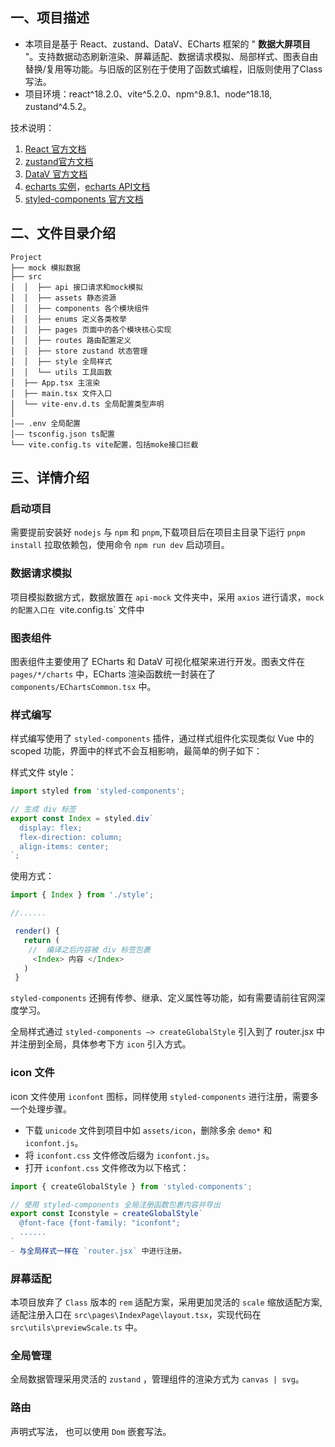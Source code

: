 
## 一、项目描述

- 本项目是基于 React、zustand、DataV、ECharts 框架的 " **数据大屏项目** "。支持数据动态刷新渲染、屏幕适配、数据请求模拟、局部样式、图表自由替换/复用等功能。与旧版的区别在于使用了函数式编程，旧版则使用了Class写法。
- 项目环境：react^18.2.0、vite^5.2.0、npm^9.8.1、node^18.18, zustand^4.5.2。

技术说明：

1.  [React 官方文档](https://react.docschina.org/docs/introducing-jsx.html)
2.  [zustand官方文档](https://zustand-demo.pmnd.rs/)
3.  [DataV 官方文档](http://datav-react.jiaminghi.com/guide/)
4.  [echarts 实例](https://echarts.apache.org/examples/zh/index.html)，[echarts API文档](https://echarts.apache.org/zh/api.html#echarts)
5.  [styled-components 官方文档](https://styled-components.com/)

## 二、文件目录介绍

```shell
Project
├── mock 模拟数据
├── src
│  │  ├── api 接口请求和mock模拟
│  │  ├── assets 静态资源
│  │  ├── components 各个模块组件
│  │  ├── enums 定义各类枚举
│  │  ├── pages 页面中的各个模块核心实现
│  │  ├── routes 路由配置定义
│  │  ├── store zustand 状态管理
│  │  ├── style 全局样式
│  │  └── utils 工具函数
│  ├── App.tsx 主渲染
│  ├── main.tsx 文件入口
│  └── vite-env.d.ts 全局配置类型声明
│
│—— .env 全局配置
│—— tsconfig.json ts配置
└── vite.config.ts vite配置，包括moke接口拦截
```

## 三、详情介绍

### 启动项目

需要提前安装好 `nodejs` 与 `npm` 和 `pnpm`,下载项目后在项目主目录下运行 `pnpm install` 拉取依赖包，使用命令 `npm run dev` 启动项目。

### 数据请求模拟

项目模拟数据方式，数据放置在 `api-mock` 文件夹中，采用 `axios` 进行请求，`mock 的配置入口在 `vite.config.ts` 文件中

### 图表组件

图表组件主要使用了 ECharts 和 DataV 可视化框架来进行开发。图表文件在 `pages/*/charts` 中，ECharts 渲染函数统一封装在了 `components/EChartsCommon.tsx` 中。

### 样式编写

样式编写使用了 `styled-components` 插件，通过样式组件化实现类似 Vue 中的 scoped 功能，界面中的样式不会互相影响，最简单的例子如下：

样式文件 style：

```js
import styled from 'styled-components';

// 生成 div 标签
export const Index = styled.div`
  display: flex;
  flex-direction: column;
  align-items: center;
`;
```

使用方式：

```js
import { Index } from './style';

//......

 render() {
   return (
    //  编译之后内容被 div 标签包裹
     <Index> 内容 </Index>
   )
 }
```
`styled-components` 还拥有传参、继承、定义属性等功能，如有需要请前往官网深度学习。

全局样式通过 `styled-components —> createGlobalStyle` 引入到了 router.jsx 中并注册到全局，具体参考下方 `icon` 引入方式。

### icon 文件

icon 文件使用 `iconfont` 图标，同样使用 `styled-components` 进行注册，需要多一个处理步骤。

- 下载 `unicode` 文件到项目中如 `assets/icon`，删除多余 `demo*` 和 `iconfont.js`。
- 将 `iconfont.css` 文件修改后缀为 `iconfont.js`。
- 打开 `iconfont.css` 文件修改为以下格式：

```js
import { createGlobalStyle } from 'styled-components';

// 使用 styled-components 全局注册函数包裹内容并导出
export const Iconstyle = createGlobalStyle`
  @font-face {font-family: "iconfont";
  ......
`
- 与全局样式一样在 `router.jsx` 中进行注册。
```

### 屏幕适配

本项目放弃了 `Class` 版本的 `rem` 适配方案，采用更加灵活的 `scale` 缩放适配方案, 适配注册入口在 `src\pages\IndexPage\layout.tsx`，实现代码在 `src\utils\previewScale.ts` 中。

### 全局管理

全局数据管理采用灵活的 `zustand` ，管理组件的渲染方式为 `canvas | svg`。

### 路由

声明式写法， 也可以使用 `Dom` 嵌套写法。

